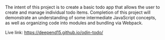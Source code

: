 The intent of this project is to create a basic todo app that allows the user to create and manage individual todo items. Completion of this project will demonstrate an understanding of some intermediate JavaScript concepts, as well as organizing code into modules and bundling via Webpack.

Live link: https://deepend15.github.io/odin-todo/
